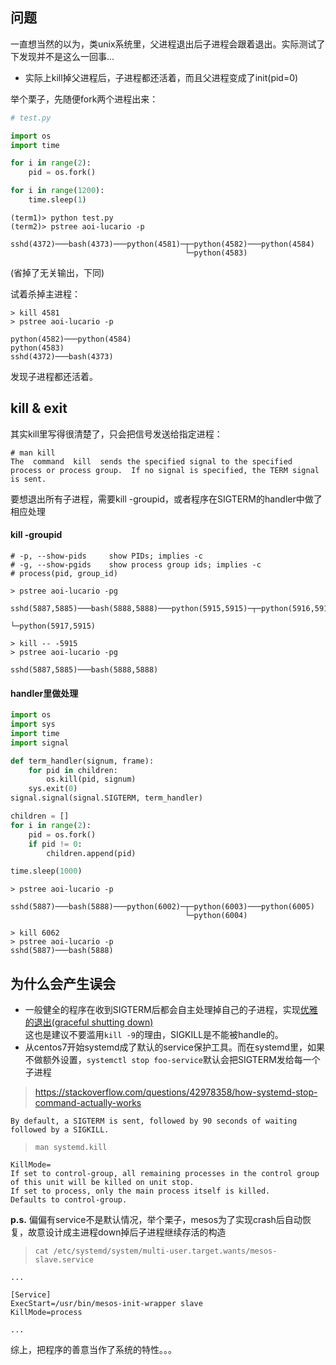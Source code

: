 ## 问题

一直想当然的以为，类unix系统里，父进程退出后子进程会跟着退出。实际测试了下发现并不是这么一回事...
- 实际上kill掉父进程后，子进程都还活着，而且父进程变成了init(pid=0)

举个栗子，先随便fork两个进程出来：
```python
# test.py

import os
import time

for i in range(2):
    pid = os.fork()

for i in range(1200):
    time.sleep(1)
```

```
(term1)> python test.py
(term2)> pstree aoi-lucario -p

sshd(4372)───bash(4373)───python(4581)─┬─python(4582)───python(4584)
                                       └─python(4583)
```
(省掉了无关输出，下同)

试着杀掉主进程：
```
> kill 4581
> pstree aoi-lucario -p

python(4582)───python(4584)
python(4583)
sshd(4372)───bash(4373)
```
发现子进程都还活着。

## kill & exit
其实kill里写得很清楚了，只会把信号发送给指定进程：
```
# man kill
The  command  kill  sends the specified signal to the specified process or process group.  If no signal is specified, the TERM signal is sent.
```

要想退出所有子进程，需要kill -groupid，或者程序在SIGTERM的handler中做了相应处理

#### kill -groupid
```
# -p, --show-pids     show PIDs; implies -c
# -g, --show-pgids    show process group ids; implies -c
# process(pid, group_id)

> pstree aoi-lucario -pg

sshd(5887,5885)───bash(5888,5888)───python(5915,5915)─┬─python(5916,5915)───python(5918,5915)
                                                      └─python(5917,5915)

> kill -- -5915
> pstree aoi-lucario -pg

sshd(5887,5885)───bash(5888,5888)
```


#### handler里做处理
```python
import os
import sys
import time
import signal

def term_handler(signum, frame):
    for pid in children:
        os.kill(pid, signum)
    sys.exit(0)
signal.signal(signal.SIGTERM, term_handler)

children = []
for i in range(2):
    pid = os.fork()
    if pid != 0:
        children.append(pid)

time.sleep(1000)
```

```
> pstree aoi-lucario -p

sshd(5887)───bash(5888)───python(6002)─┬─python(6003)───python(6005)
                                       └─python(6004)

> kill 6062
> pstree aoi-lucario -p
sshd(5887)───bash(5888)
```

## 为什么会产生误会
- 一般健全的程序在收到SIGTERM后都会自主处理掉自己的子进程，实现[优雅的退出(graceful shutting down)](https://github.com/shadowsocks/shadowsocks/blob/master/shadowsocks/server.py#L78-L83)  
这也是建议不要滥用`kill -9`的理由，SIGKILL是不能被handle的。
- 从centos7开始systemd成了默认的service保护工具。而在systemd里，如果不做额外设置，`systemctl stop foo-service`默认会把SIGTERM发给每一个子进程

> https://stackoverflow.com/questions/42978358/how-systemd-stop-command-actually-works
```
By default, a SIGTERM is sent, followed by 90 seconds of waiting followed by a SIGKILL.
```

> `man systemd.kill`
```
KillMode=
If set to control-group, all remaining processes in the control group of this unit will be killed on unit stop.
If set to process, only the main process itself is killed. 
Defaults to control-group.
```

**p.s.** 偏偏有service不是默认情况，举个栗子，mesos为了实现crash后自动恢复，故意设计成主进程down掉后子进程继续存活的构造
> `cat /etc/systemd/system/multi-user.target.wants/mesos-slave.service`
```
...

[Service]
ExecStart=/usr/bin/mesos-init-wrapper slave
KillMode=process

...
```

综上，把程序的善意当作了系统的特性。。。
